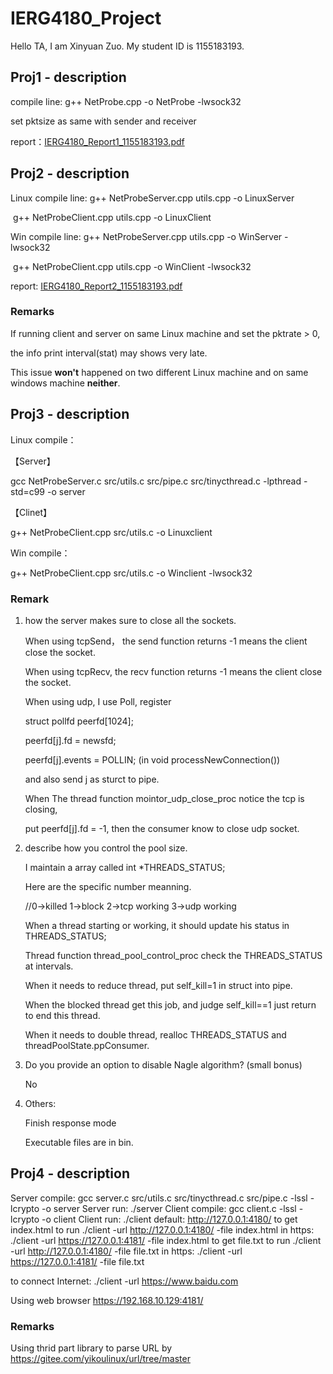 # IERG4180_Project
Hello TA, I am Xinyuan Zuo.
My student ID is 1155183193.

## Proj1 - description
compile line: g++ NetProbe.cpp -o NetProbe -lwsock32

set pktsize as same with sender and receiver

report：[IERG4180_Report1_1155183193.pdf](IERG4180_Report1_1155183193.pdf)

## Proj2 - description

Linux compile line: g++ NetProbeServer.cpp utils.cpp -o LinuxServer

​				g++ NetProbeClient.cpp utils.cpp -o LinuxClient

Win compile line: g++ NetProbeServer.cpp utils.cpp -o WinServer -lwsock32

​				g++ NetProbeClient.cpp utils.cpp -o WinClient -lwsock32

report: [IERG4180_Report2_1155183193.pdf](IERG4180_Report2_1155183193.pdf) 

### Remarks

If running client and server on same Linux machine and set the pktrate > 0, 

the info print interval(stat) may shows very late.

This issue **won't** happened on two different Linux machine and on same windows machine **neither**.



## Proj3 - description

 Linux compile：

【Server】

gcc NetProbeServer.c src/utils.c src/pipe.c src/tinycthread.c -lpthread -std=c99 -o server

【Clinet】

g++ NetProbeClient.cpp src/utils.c -o Linuxclient

Win compile：

g++ NetProbeClient.cpp src/utils.c -o Winclient -lwsock32

### Remark

1. how the server makes sure to close all the sockets.

   When using tcpSend， the send function returns -1 means the client close the socket.

   When using tcpRecv, the recv function returns -1 means the client close the socket.

   When using udp, I use Poll, register

   struct pollfd peerfd[1024];

   peerfd[j].fd = newsfd;

   peerfd[j].events = POLLIN; (in void processNewConnection())

   and also send j as sturct to pipe.

   When The thread function mointor_udp_close_proc notice the tcp is closing,

   put peerfd[j].fd = -1, then the consumer know to close udp socket.

2. describe how you control the pool size.

   I maintain a array called int *THREADS_STATUS;

   Here are the specific number meanning. 

   //0->killed  1->block   2->tcp working   3->udp working

   When a thread starting or working, it should update his status in THREADS_STATUS;

   Thread function thread_pool_control_proc check the THREADS_STATUS at intervals.

   When it needs to reduce thread, put self_kill=1 in struct into pipe.

   When the blocked thread get this job, and judge self_kill==1 just return to end this thread.

   When it needs to double thread, realloc THREADS_STATUS and threadPoolState.ppConsumer.

3. Do you provide an option to disable Nagle algorithm? (small bonus)

   No

4. Others: 

   Finish response mode

   Executable files are in bin.

## Proj4 - description

Server compile: gcc server.c src/utils.c src/tinycthread.c src/pipe.c -lssl -lcrypto -o server
Server run: ./server 
Client compile:  gcc client.c  -lssl -lcrypto -o client
Client run: ./client   default: http://127.0.0.1:4180/
to get index.html to run ./client -url http://127.0.0.1:4180/ -file index.html
in https: ./client -url https://127.0.0.1:4181/ -file index.html
to get file.txt to run ./client -url http://127.0.0.1:4180/ -file file.txt
in https: ./client -url https://127.0.0.1:4181/ -file file.txt

to connect Internet:
./client -url https://www.baidu.com

Using web browser https://192.168.10.129:4181/


### Remarks
 Using thrid part library to parse URL by https://gitee.com/yikoulinux/url/tree/master